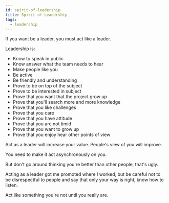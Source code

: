 ```yaml
---
id: spirit-of-leadership
title: Spirit of Leadership
tags:
  - leadership
---
```


If you want be a leader, you must act like a leader.

Leadership is:

- Know to speak in public
- Know answer what the team needs to hear
- Make people like you
- Be active
- Be friendly and understanding
- Prove to be on top of the subject
- Prove to be interested in subject
- Prove that you want that the project grow up
- Prove that you'll search more and more knowledge
- Prove that you like challenges
- Prove that you care
- Prove that you have attitude
- Prove that you are not timid
- Prove that you want to grow up
- Prove that you enjoy hear other points of view

Act as a leader will increase your value. People's view of you will improve.

You need to make it act asynchronously on you.

But don't go around thinking you're better than other people, that's ugly.

Acting as a leader got me promoted where I worked, but be careful not to be disrespectful to people and say that only your way is right, know how to listen.

Act like something you're not until you really are.
